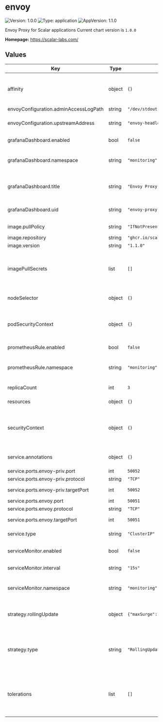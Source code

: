 # envoy

![Version: 1.0.0](https://img.shields.io/badge/Version-1.0.0-informational?style=flat-square)  ![Type: application](https://img.shields.io/badge/Type-application-informational?style=flat-square)  ![AppVersion: 1.1.0](https://img.shields.io/badge/AppVersion-1.1.0-informational?style=flat-square)

Envoy Proxy for Scalar applications
Current chart version is `1.0.0`

**Homepage:** <https://scalar-labs.com/>

## Values

| Key | Type | Default | Description |
|-----|------|---------|-------------|
| affinity | object | `{}` | the affinity/anti-affinity feature, greatly expands the types of constraints you can express |
| envoyConfiguration.adminAccessLogPath | string | `"/dev/stdout"` | admin log path |
| envoyConfiguration.upstreamAddress | string | `"envoy-headless"` | upstream address e.g: envoy-headless etc |
| grafanaDashboard.enabled | bool | `false` | enable grafana dashboard |
| grafanaDashboard.namespace | string | `"monitoring"` | which namespace grafana dashboard is located. by default monitoring |
| grafanaDashboard.title | string | `"Envoy Proxy / Overview"` | grafana dashboard title by default Envoy Proxy / Overview |
| grafanaDashboard.uid | string | `"envoy-proxy-001"` | grafana dashboard unique id by default envoy-proxy-001 |
| image.pullPolicy | string | `"IfNotPresent"` | Specify a imagePullPolicy |
| image.repository | string | `"ghcr.io/scalar-labs/scalar-envoy"` | Docker image |
| image.version | string | `"1.1.0"` |  |
| imagePullSecrets | list | `[]` | Optionally specify an array of imagePullSecrets. Secrets must be manually created in the namespace. |
| nodeSelector | object | `{}` | nodeSelector is form of node selection constraint |
| podSecurityContext | object | `{}` | PodSecurityContext holds pod-level security attributes and common container settings |
| prometheusRule.enabled | bool | `false` | enable rules for prometheus |
| prometheusRule.namespace | string | `"monitoring"` | which namespace prometheus is located. by default monitoring |
| replicaCount | int | `3` | number of replicas to deploy |
| resources | object | `{}` | resources allowed to the pod |
| securityContext | object | `{}` | Setting security context at the pod applies those settings to all containers in the pod |
| service.annotations | object | `{}` | Service annotations, e.g: prometheus, etc. |
| service.ports.envoy-priv.port | int | `50052` | nvoy public port |
| service.ports.envoy-priv.protocol | string | `"TCP"` | envoy protocol |
| service.ports.envoy-priv.targetPort | int | `50052` | envoy k8s internal name |
| service.ports.envoy.port | int | `50051` | envoy public port |
| service.ports.envoy.protocol | string | `"TCP"` | envoy protocol |
| service.ports.envoy.targetPort | int | `50051` | envoy k8s internal name |
| service.type | string | `"ClusterIP"` | service types in kubernetes |
| serviceMonitor.enabled | bool | `false` | enable metrics collect with prometheus |
| serviceMonitor.interval | string | `"15s"` | custom interval to retrieve the metrics |
| serviceMonitor.namespace | string | `"monitoring"` | which namespace prometheus is located. by default monitoring |
| strategy.rollingUpdate | object | `{"maxSurge":"25%","maxUnavailable":"25%"}` | The number of pods that can be unavailable during the update process |
| strategy.type | string | `"RollingUpdate"` | New pods are added gradually, and old pods are terminated gradually, e.g: Recreate or RollingUpdate |
| tolerations | list | `[]` | Tolerations are applied to pods, and allow (but do not require) the pods to schedule onto nodes with matching taints. |
